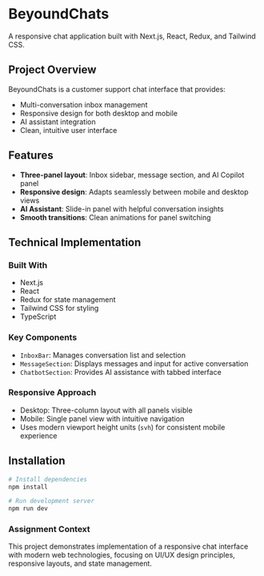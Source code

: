 # BeyoundChats

A responsive chat application built with Next.js, React, Redux, and Tailwind CSS.



## Project Overview

BeyoundChats is a customer support chat interface that provides:
- Multi-conversation inbox management
- Responsive design for both desktop and mobile
- AI assistant integration
- Clean, intuitive user interface

## Features

- **Three-panel layout**: Inbox sidebar, message section, and AI Copilot panel
- **Responsive design**: Adapts seamlessly between mobile and desktop views
- **AI Assistant**: Slide-in panel with helpful conversation insights
- **Smooth transitions**: Clean animations for panel switching

## Technical Implementation

### Built With
- Next.js
- React
- Redux for state management
- Tailwind CSS for styling
- TypeScript

### Key Components
- `InboxBar`: Manages conversation list and selection
- `MessageSection`: Displays messages and input for active conversation
- `ChatbotSection`: Provides AI assistance with tabbed interface

### Responsive Approach
- Desktop: Three-column layout with all panels visible
- Mobile: Single panel view with intuitive navigation
- Uses modern viewport height units (`svh`) for consistent mobile experience

## Installation

```bash
# Install dependencies
npm install

# Run development server
npm run dev

```

### Assignment Context
This project demonstrates implementation of a responsive chat interface with modern web technologies, focusing on UI/UX design principles, responsive layouts, and state management.